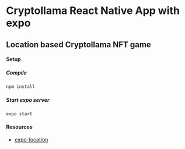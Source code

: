 # Cryptollama React Native App with expo
## Location based Cryptollama NFT game

#### Setup

##### Compile
```javascript
npm install
```

##### Start expo server
```shell script
expo start
```

#### Resources
* [expo-location](https://docs.expo.io/versions/latest/sdk/location/)
